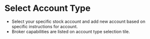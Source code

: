 # **Select Account Type**
 
- Select your specific stock account and add new account based on specific instructions for account. 
- Broker capabilities are listed on account type selection tile.